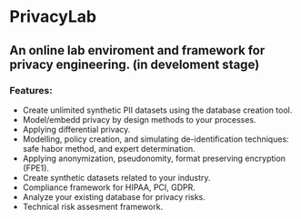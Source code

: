 # PrivacyLab
## An online lab enviroment and framework for privacy engineering. (in develoment stage)

### Features:
- Create unlimited synthetic PII datasets using the database creation tool.
- Model/embedd privacy by design methods to your processes.
- Applying differential privacy.
- Modelling, policy creation, and simulating de-identification techniques: safe habor method, and expert determination.  
- Applying anonymization, pseudonomity, format preserving encryption (FPE1).
- Create synthetic datasets related to your industry. 
- Compliance framework for HIPAA, PCI, GDPR.
- Analyze your existing database for privacy risks.
- Technical risk assesment framework.

